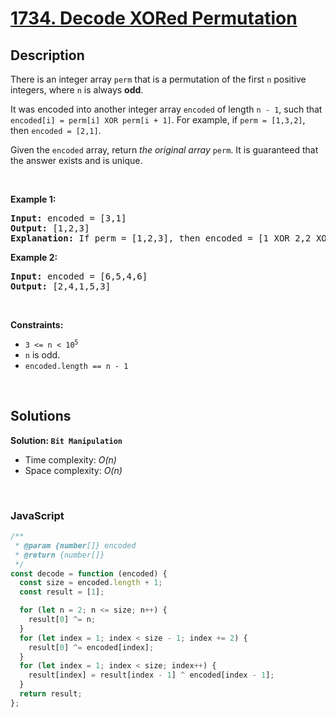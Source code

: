# [1734. Decode XORed Permutation](https://leetcode.com/problems/decode-xored-permutation)

## Description

<div class="xFUwe" data-track-load="description_content"><p>There is an integer array <code>perm</code> that is a permutation of the first <code>n</code> positive integers, where <code>n</code> is always <strong>odd</strong>.</p>

<p>It was encoded into another integer array <code>encoded</code> of length <code>n - 1</code>, such that <code>encoded[i] = perm[i] XOR perm[i + 1]</code>. For example, if <code>perm = [1,3,2]</code>, then <code>encoded = [2,1]</code>.</p>

<p>Given the <code>encoded</code> array, return <em>the original array</em> <code>perm</code>. It is guaranteed that the answer exists and is unique.</p>

<p>&nbsp;</p>
<p><strong class="example">Example 1:</strong></p>

<pre><strong>Input:</strong> encoded = [3,1]
<strong>Output:</strong> [1,2,3]
<strong>Explanation:</strong> If perm = [1,2,3], then encoded = [1 XOR 2,2 XOR 3] = [3,1]
</pre>

<p><strong class="example">Example 2:</strong></p>

<pre><strong>Input:</strong> encoded = [6,5,4,6]
<strong>Output:</strong> [2,4,1,5,3]
</pre>

<p>&nbsp;</p>
<p><strong>Constraints:</strong></p>

<ul>
	<li><code>3 &lt;= n &lt;&nbsp;10<sup>5</sup></code></li>
	<li><code>n</code>&nbsp;is odd.</li>
	<li><code>encoded.length == n - 1</code></li>
</ul>
</div>

<p>&nbsp;</p>

## Solutions

**Solution: `Bit Manipulation`**

- Time complexity: <em>O(n)</em>
- Space complexity: <em>O(n)</em>

<p>&nbsp;</p>

### **JavaScript**

```js
/**
 * @param {number[]} encoded
 * @return {number[]}
 */
const decode = function (encoded) {
  const size = encoded.length + 1;
  const result = [1];

  for (let n = 2; n <= size; n++) {
    result[0] ^= n;
  }
  for (let index = 1; index < size - 1; index += 2) {
    result[0] ^= encoded[index];
  }
  for (let index = 1; index < size; index++) {
    result[index] = result[index - 1] ^ encoded[index - 1];
  }
  return result;
};
```
